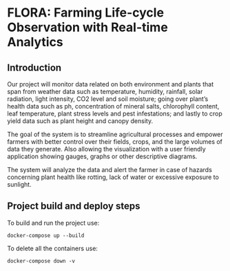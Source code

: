 # FLORA: Farming Life-cycle Observation with Real-time Analytics

## Introduction
Our project will monitor data related on both environment and plants that span from weather data such as temperature, humidity, rainfall, solar radiation, light intensity, CO2 level and soil moisture; going over plant’s health data such as ph, concentration of mineral salts, chlorophyll content, leaf temperature, plant stress levels and pest infestations; and lastly to crop yield data such as plant height and canopy density. 

The goal of the system is to streamline agricultural processes and empower farmers with better control over their fields, crops, and the large volumes of data they generate. Also allowing the visualization with a user friendly application showing gauges, graphs or other descriptive diagrams.

The system will analyze the data and alert the farmer in case of hazards concerning plant health like rotting, lack of water or excessive exposure to sunlight.


## Project build and deploy steps
To build and run the project use:

    docker-compose up --build

To delete all the containers use:

    docker-compose down -v